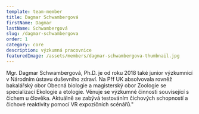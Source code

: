 ```yaml
---
template: team-member
title: Dagmar Schwambergová
firstName: Dagmar
lastName: Schwambergová
slug: /dagmar-schwambergova
order: 1
category: core
description: výzkumná pracovnice
featuredImage: /assets/members/dagmar-schwambergova-thumbnail.jpg
---
```


Mgr. Dagmar Schwambergová, Ph.D. je od roku 2018 také junior výzkumnicí v Národním ústavu duševního zdraví. Na Přf UK absolvovala rovněž bakalářský obor Obecná biologie a magisterský obor Zoologie se specializací Ekologie a etologie. Věnuje se výzkumné činnosti související s čichem u člověka. Aktuálně se zabývá testováním čichových schopností a čichové reaktivity pomocí VR expozičních scénářů."